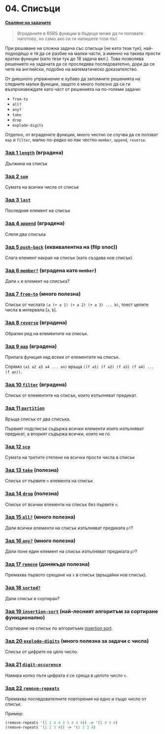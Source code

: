 # 04. Списъци

#### [Сваляне на задачите](https://download-directory.github.io/?url=https%3A%2F%2Fgithub.com%2Ftriffon%2Ffp-2022-23%2Ftree%2Fmaster%2Fexercises%2F6%2F04.scheme.lists)

> Вградените в R5RS функции в бъдеще може да ги ползвате наготово, но само ако си ги напишете този път.

При решаване на сложна задача със списъци (не като тези тук), най-подходящо е тя да се разбие на малки части, а именно на такива прости кратки функции (като тези тук до 18 задача вкл.). Това позволява решението на задачата да се проследява последователно, дори да се чете на английски, подобно на математическо доказателство.

От днешното упражнение е хубаво да запомните решенията на следните малки функции, защото е много полезно да си ги възпроизвеждате като част от решенията на по-големи задачи:
- `from-to`
- `all?`
- `any?`
- `take`
- `drop`
- `explode-digits`

Отделно, от вградените функции, много честно се случва да се ползват `map` и `filter`, малко по-рядко но пак честно `member`, `append`, `reverse`.


### [Зад 1 `length`](01.length.rkt) (вградена)
Дължина на списък

### [Зад 2 `sum`](02.sum.rkt)
Сумата на всички числа от списък

### [Зад 3 `last`](03.last.rkt)
Последния елемент на списък

### [Зад 4 `append`](04.append.rkt) (вградена)
Слепя два списъка

### [Зад 5 `push-back`](05.push-back.rkt) (еквивалентна на (flip snoc))
Слага елемент накрая на списък (като създава нов списък)

### [Зад 6 `member?`](06.member.rkt) (вградена като `member`)
Дали `x` е елемент на списъка?

### [Зад 7 `from-to`](07.from-to.rkt) (много полезна)
Списък от числата `(a (+ a 1) (+ a 2) (+ a 3) ... b)`, тоест целите числа в интервала [`a`, `b`].

### [Зад 8 `reverse`](08.reverse.rkt) (вградена)
Обратен ред на елементите на списък.

### [Зад 9 `map`](09.map.rkt) (вградена)
Прилага функция над всеки от елементите на списък.

Спрямо `(a1 a2 a3 a4 ... an)` връща `((f a1) (f a2) (f a3) (f a4) ... (f an))`.

### [Зад 10 `filter`](10.filter.rkt) (вградена)
Списък от елементите на списък, които изпълняват предикат.

### [Зад 11 `partition`](11-partition.rkt)
Връща списък от два списъка.

Първият подсписък съдържа всички елементи които изпълняват предикат, а вторият съдържа всички, които не го.

### [Зад 12 `scp`](12.scp.rkt)
Сумата на третите степени на всички прости числа в списък

### [Зад 13 `take`](13.take.rkt) (полезна)
Списък от първите `n` елемента на списък

### [Зад 14 `drop`](14.drop.rkt) (полезна)
Списък от всички елементи на списък без първите `n`.

### [Зад 15 `all?`](15.all.rkt) (много полезна)
Дали всички елементи на списък изпълняват предиката `p?`?

### [Зад 16 `any?`](16.any.rkt) (много полезна)
Дали поне един елемент на списък изпълняват предиката `p?`?

<!-- TODO: for-next-year: задача използваща all?/any? -->

### [Зад 17 `remove`](17.remove.rkt) (донякъде полезна)
Премахва първото срещане на `x` в списък (връщайки нов списък).

### [Зад 18 `sorted?`](18.sorted.rkt)
Дали списък е сортиран?

### [Зад 19 `insertion-sort`](19.insertion-sort.rkt) (най-лесният алгоритъм за сортиране функционално)
Сортиране на списък по алгоритъма [insertion sort](https://en.wikipedia.org/wiki/Insertion_sort).

### [Зад 20 `explode-digits`](20.explode-digits.rkt) (много полезна за задачи с числа)
Списък от цифрите на цяло число.

### [Зад 21 `digit-occurence`](21.digit-occurence.rkt)
Намира колко пъти цифрата `d` се среща в цялото число `n`.

### [Зад 22 `remove-repeats`](22.remove-repeats.rkt)
Премахва последователните повторения на едно и също число от списък.

Пример:
```scheme
(remove-repeats '(1 1 4 4 3 3 4 4 4)) -> '(1 4 3 4)
(remove-repeats '(1 2 3 4)) -> '(1 2 3 4)
```

